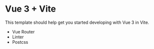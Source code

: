 # Vue 3 + Vite

This template should help get you started developing with Vue 3 in Vite. 

- Vue Router
- Linter
- Postcss
